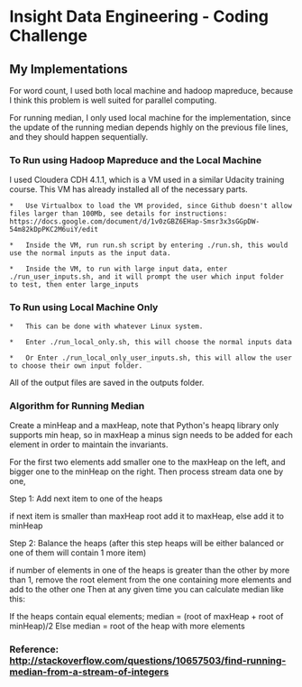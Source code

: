 Insight Data Engineering - Coding Challenge
===========================================================

## My Implementations

For word count, I used both local machine and hadoop mapreduce, because I think this problem is well suited for parallel computing. 

For running median, I only used local machine for the implementation, since the update of the running median depends highly on the previous file lines, and they should happen sequentially.

### To Run using Hadoop Mapreduce and the Local Machine

I used Cloudera CDH 4.1.1, which is a VM used in a similar Udacity training course. This VM has already installed all of the necessary parts. 

	*	Use Virtualbox to load the VM provided, since Github doesn't allow files larger than 100Mb, see details for instructions: https://docs.google.com/document/d/1v0zGBZ6EHap-Smsr3x3sGGpDW-54m82kDpPKC2M6uiY/edit

	*	Inside the VM, run run.sh script by entering ./run.sh, this would use the normal inputs as the input data.

	*	Inside the VM, to run with large input data, enter ./run_user_inputs.sh, and it will prompt the user which input folder to test, then enter large_inputs

### To Run using Local Machine Only

	*	This can be done with whatever Linux system.

	*	Enter ./run_local_only.sh, this will choose the normal inputs data

	*	Or Enter ./run_local_only_user_inputs.sh, this will allow the user to choose their own input folder.

All of the output files are saved in the outputs folder.

### Algorithm for Running Median

Create a minHeap and a maxHeap, note that Python's heapq library only supports min heap, so in maxHeap a minus sign needs to be added for each element in order to maintain the invariants.

For the first two elements add smaller one to the maxHeap on the left, and bigger one to the minHeap on the right. Then process stream data one by one,

Step 1: Add next item to one of the heaps

   if next item is smaller than maxHeap root add it to maxHeap,
   else add it to minHeap

Step 2: Balance the heaps (after this step heaps will be either balanced or
   one of them will contain 1 more item)

   if number of elements in one of the heaps is greater than the other by
   more than 1, remove the root element from the one containing more elements and
   add to the other one
Then at any given time you can calculate median like this:

   If the heaps contain equal elements;
     median = (root of maxHeap + root of minHeap)/2
   Else
     median = root of the heap with more elements

### Reference: http://stackoverflow.com/questions/10657503/find-running-median-from-a-stream-of-integers


